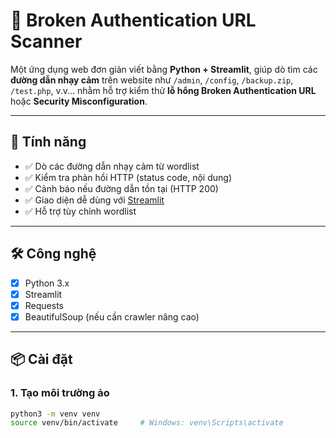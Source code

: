 # 🔐 Broken Authentication URL Scanner

Một ứng dụng web đơn giản viết bằng **Python + Streamlit**, giúp dò tìm các **đường dẫn nhạy cảm** trên website như `/admin`, `/config`, `/backup.zip`, `/test.php`, v.v... nhằm hỗ trợ kiểm thử **lỗ hổng Broken Authentication URL** hoặc **Security Misconfiguration**.

---

## 🚀 Tính năng

- ✅ Dò các đường dẫn nhạy cảm từ wordlist
- ✅ Kiểm tra phản hồi HTTP (status code, nội dung)
- ✅ Cảnh báo nếu đường dẫn tồn tại (HTTP 200)
- ✅ Giao diện dễ dùng với [Streamlit](https://streamlit.io)
- ✅ Hỗ trợ tùy chỉnh wordlist

---

## 🛠️ Công nghệ

- [x] Python 3.x
- [x] Streamlit
- [x] Requests
- [x] BeautifulSoup (nếu cần crawler nâng cao)

---

## 📦 Cài đặt

### 1. Tạo môi trường ảo

```bash
python3 -m venv venv
source venv/bin/activate     # Windows: venv\Scripts\activate
